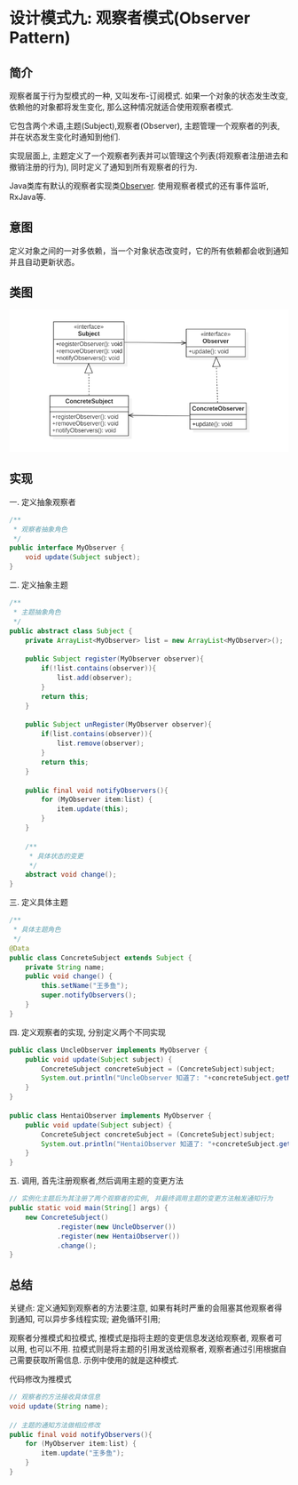 # 设计模式九: 观察者模式(Observer Pattern)

## 简介

观察者属于行为型模式的一种, 又叫发布-订阅模式. 如果一个对象的状态发生改变,依赖他的对象都将发生变化, 那么这种情况就适合使用观察者模式. 

它包含两个术语,主题(Subject),观察者(Observer), 主题管理一个观察者的列表, 并在状态发生变化时通知到他们. 

实现层面上, 主题定义了一个观察者列表并可以管理这个列表(将观察者注册进去和撤销注册的行为), 同时定义了通知到所有观察者的行为.

Java类库有默认的观察者实现类[Observer](https://docs.oracle.com/javase/8/docs/api/java/util/Observer.html). 使用观察者模式的还有事件监听, RxJava等.

## 意图

定义对象之间的一对多依赖，当一个对象状态改变时，它的所有依赖都会收到通知并且自动更新状态。

## 类图

![观察者](../images/17571118808699.png)

## 实现

一. 定义抽象观察者

```Java
/**
 * 观察者抽象角色
 */
public interface MyObserver {
    void update(Subject subject);
}
```

二. 定义抽象主题

```Java
/**
 * 主题抽象角色
 */
public abstract class Subject {
    private ArrayList<MyObserver> list = new ArrayList<MyObserver>();

    public Subject register(MyObserver observer){
        if(!list.contains(observer)){
            list.add(observer);
        }
        return this;
    }

    public Subject unRegister(MyObserver observer){
        if(list.contains(observer)){
            list.remove(observer);
        }
        return this;
    }

    public final void notifyObservers(){
        for (MyObserver item:list) {
            item.update(this);
        }
    }

    /**
     * 具体状态的变更
     */
    abstract void change();
}
```

三. 定义具体主题

```java
/**
 * 具体主题角色
 */
@Data
public class ConcreteSubject extends Subject {
    private String name;
    public void change() {
        this.setName("王多鱼");
        super.notifyObservers();
    }
}
```

四. 定义观察者的实现, 分别定义两个不同实现

```java
public class UncleObserver implements MyObserver {
    public void update(Subject subject) {
        ConcreteSubject concreteSubject = (ConcreteSubject)subject;
        System.out.println("UncleObserver 知道了: "+concreteSubject.getName());
    }
}

public class HentaiObserver implements MyObserver {
    public void update(Subject subject) {
        ConcreteSubject concreteSubject = (ConcreteSubject)subject;
        System.out.println("HentaiObserver 知道了: "+concreteSubject.getName());
    }
}
```

五. 调用, 首先注册观察者,然后调用主题的变更方法

``` java
// 实例化主题后为其注册了两个观察者的实例, 并最终调用主题的变更方法触发通知行为
public static void main(String[] args) {
    new ConcreteSubject()
            .register(new UncleObserver())
            .register(new HentaiObserver())
            .change();
}
```

## 总结

关键点: 定义通知到观察者的方法要注意, 如果有耗时严重的会阻塞其他观察者得到通知, 可以异步多线程实现; 避免循环引用;

观察者分推模式和拉模式, 推模式是指将主题的变更信息发送给观察者, 观察者可以用, 也可以不用. 拉模式则是将主题的引用发送给观察者, 观察者通过引用根据自己需要获取所需信息. 示例中使用的就是这种模式. 

代码修改为推模式
``` java
// 观察者的方法接收具体信息
void update(String name);

// 主题的通知方法做相应修改
public final void notifyObservers(){
    for (MyObserver item:list) {
        item.update("王多鱼");
    }
}
```


